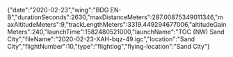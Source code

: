 {"date":"2020-02-23","wing":"BDG EN-B","durationSeconds":2630,"maxDistanceMeters":287.00875349011346,"maxAltitudeMeters":9,"trackLengthMeters":3319.449294677006,"altitudeGainMeters":240,"launchTime":1582480521000,"launchName":"TOC (NW) Sand City","fileName":"2020-02-23-XAH-bqz-49.igc","location":"Sand City","flightNumber":10,"type":"flightlog","flying-location":"Sand City"}

